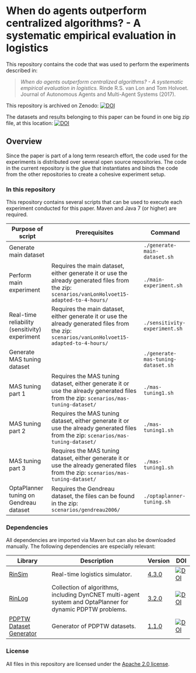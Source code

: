 # When do agents outperform centralized algorithms? - A systematic empirical evaluation in logistics

This repository contains the code that was used to perform the experiments described in:

 > *When do agents outperform centralized algorithms? - A systematic empirical evaluation in logistics.* Rinde R.S. van Lon and Tom Holvoet. Journal of Autonomous Agents and Multi-Agent Systems (2017).

This repository is archived on Zenodo: [![DOI](https://zenodo.org/badge/DOI/10.5281/zenodo.220892.svg)](https://doi.org/10.5281/zenodo.220892)

The datasets and results belonging to this paper can be found in one big zip file, at this location: [![DOI](https://zenodo.org/badge/DOI/10.5281/zenodo.209760.svg)](https://doi.org/10.5281/zenodo.209760)

## Overview

Since the paper is part of a long term research effort, the code used for the experiments is distributed over several open source repositories. The code in the current repository is the glue that instantiates and binds the code from the other repositories to create a cohesive experiment setup.

### In this repository

This repository contains several scripts that can be used to execute each experiment conducted for this paper. Maven and Java 7 (or higher) are required.

| Purpose of script        							| Prerequisites 																		| Command 
| ------------- 									| -------------																			| -------------
| Generate main dataset     						| 																						| ```./generate-main-dataset.sh``` 
| Perform main experiment    						| Requires the main dataset, either generate it or use the already generated files from the zip: ```scenarios/vanLonHolvoet15-adapted-to-4-hours/```					| ```./main-experiment.sh``` 
| Real-time reliability (sensitivity) experiment 	| Requires the main dataset, either generate it or use the already generated files from the zip: ```scenarios/vanLonHolvoet15-adapted-to-4-hours/```					| ```./sensitivity-experiment.sh``` 
| Generate MAS tuning dataset 						|																						| ```./generate-mas-tuning-dataset.sh``` 
| MAS tuning part 1 								| Requires the MAS tuning dataset, either generate it or use the already generated files from the zip: ```scenarios/mas-tuning-dataset/```		| ```./mas-tuning1.sh``` 
| MAS tuning part 2 								| Requires the MAS tuning dataset, either generate it or use the already generated files from the zip: ```scenarios/mas-tuning-dataset/```		| ```./mas-tuning1.sh``` 			| ```./mas-tuning2.sh``` 
| MAS tuning part 3 								| Requires the MAS tuning dataset, either generate it or use the already generated files from the zip: ```scenarios/mas-tuning-dataset/```		| ```./mas-tuning1.sh``` 			| ```./mas-tuning3.sh``` 
| OptaPlanner tuning on Gendreau dataset 			| Requires the Gendreau dataset, the files can be found in the zip: ```scenarios/gendreau2006/```								| ```./optaplanner-tuning.sh``` 

### Dependencies

All dependencies are imported via Maven but can also be downloaded manually. The following dependencies are especially relevant:

| Library										| Description																									| Version		| DOI
| -------------									| ------------- 																								| ------------- | -------------
| [RinSim](https://github.com/rinde/RinSim)		| Real-time logistics simulator.																				| [4.3.0](https://github.com/rinde/RinSim/releases/tag/v4.3.0)		    | [![DOI](https://zenodo.org/badge/DOI/10.5281/zenodo.192106.svg)](https://doi.org/10.5281/zenodo.192106)
| [RinLog](https://github.com/rinde/RinLog)		| Collection of algorithms, including DynCNET multi-agent system and OptaPlanner for dynamic PDPTW problems.	| [3.2.0](https://github.com/rinde/RinLog/releases/tag/v3.2.0)         | [![DOI](https://zenodo.org/badge/DOI/10.5281/zenodo.192111.svg)](https://doi.org/10.5281/zenodo.192111)
| [PDPTW Dataset Generator](https://github.com/rinde/pdptw-dataset-generator)	| Generator of PDPTW datasets.													| [1.1.0](https://github.com/rinde/pdptw-dataset-generator/releases/tag/v1.1.0)			| [![DOI](https://zenodo.org/badge/DOI/10.5281/zenodo.59259.svg)](https://doi.org/10.5281/zenodo.59259)


### License

All files in this repository are licensed under the [Apache 2.0 license](LICENSE).
